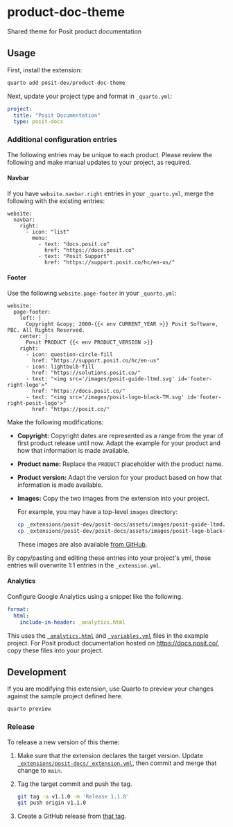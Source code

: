 # product-doc-theme

Shared theme for Posit product documentation

## Usage

First, install the extension:

```bash
quarto add posit-dev/product-doc-theme
```

Next, update your project type and format in `_quarto.yml`:

```yaml
project:
  title: "Posit Documentation"
  type: posit-docs
```

### Additional configuration entries

The following entries may be unique to each product. Please review the following and make manual updates to your project, as required.

#### Navbar

If you have `website.navbar.right` entries in your `_quarto.yml`,
merge the following with the existing entries:

```
website:
  navbar:
    right:
      - icon: "list"
        menu:
          - text: "docs.posit.co"
            href: "https://docs.posit.co"
          - text: "Posit Support"
            href: "https://support.posit.co/hc/en-us/"
```

#### Footer

Use the following `website.page-footer` in your `_quarto.yml`:

```
website:
  page-footer:
    left: |
      Copyright &copy; 2000-{{< env CURRENT_YEAR >}} Posit Software, PBC. All Rights Reserved.
    center: |
      Posit PRODUCT {{< env PRODUCT_VERSION >}}
    right:
      - icon: question-circle-fill
        href: "https://support.posit.co/hc/en-us"
      - icon: lightbulb-fill
        href: "https://solutions.posit.co/"
      - text: "<img src='/images/posit-guide-ltmd.svg' id='footer-right-logo'>"
        href: "https://docs.posit.co/"
      - text: "<img src='/images/posit-logo-black-TM.svg' id='footer-right-posit-logo'>"
        href: "https://posit.co/"
```

Make the following modifications:

-   **Copyright:** Copyright dates are represented as a range from the year of
    first product release until now. Adapt the example for your product and
    how that information is made available.

-   **Product name:** Replace the `PRODUCT` placeholder with the product name.

-   **Product version:** Adapt the version for your product based on how that
    information is made available.

-   **Images:** Copy the two images from the extension into your project.

    For example, you may have a top-level `images` directory:

    ```bash
    cp _extensions/posit-dev/posit-docs/assets/images/posit-guide-ltmd.svg images
    cp _extensions/posit-dev/posit-docs/assets/images/posit-logo-black-TM.svg images
    ```

    These images are also available [from
    GitHub](https://github.com/posit-dev/product-doc-theme/tree/main/_extensions/posit-docs/assets/images).

By copy/pasting and editing these entries into your project's yml, those entries will overwrite 1:1 entries in the `_extension.yml`.

#### Analytics

Configure Google Analytics using a snippet like the following.

```yaml
format:
  html:
    include-in-header: _analytics.html
```

This uses the [`_analytics.html`](_analytics.html) and
[`_variables.yml`](_variables.yml) files in the example project. For Posit
product documentation hosted on <https://docs.posit.co/>, copy these files
into your project.

## Development

If you are modifying this extension, use Quarto to preview your changes
against the sample project defined here.

```bash
quarto preview
```

### Release

To release a new version of this theme:

1.  Make sure that the extension declares the target version. Update
    [`_extensions/posit-docs/_extension.yml`](https://github.com/posit-dev/product-doc-theme/blob/main/_extensions/posit-docs/_extension.yml),
    then commit and merge that change to `main`.

2.  Tag the target commit and push the tag.

    ```bash
    git tag -a v1.1.0 -m 'Release 1.1.0'
    git push origin v1.1.0
    ```

3.  Create a GitHub release from [that tag](https://github.com/posit-dev/product-doc-theme/tags).
